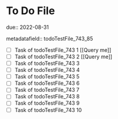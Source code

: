# To Do File

due:: 2022-08-31

metadatafield:: todoTestFile_743_85

- [ ] Task of todoTestFile_743 1 [[Query me]]
- [ ] Task of todoTestFile_743 2 [[Query me]]
- [ ] Task of todoTestFile_743 3
- [ ] Task of todoTestFile_743 4
- [ ] Task of todoTestFile_743 5
- [ ] Task of todoTestFile_743 6
- [ ] Task of todoTestFile_743 7
- [ ] Task of todoTestFile_743 8
- [ ] Task of todoTestFile_743 9
- [ ] Task of todoTestFile_743 10